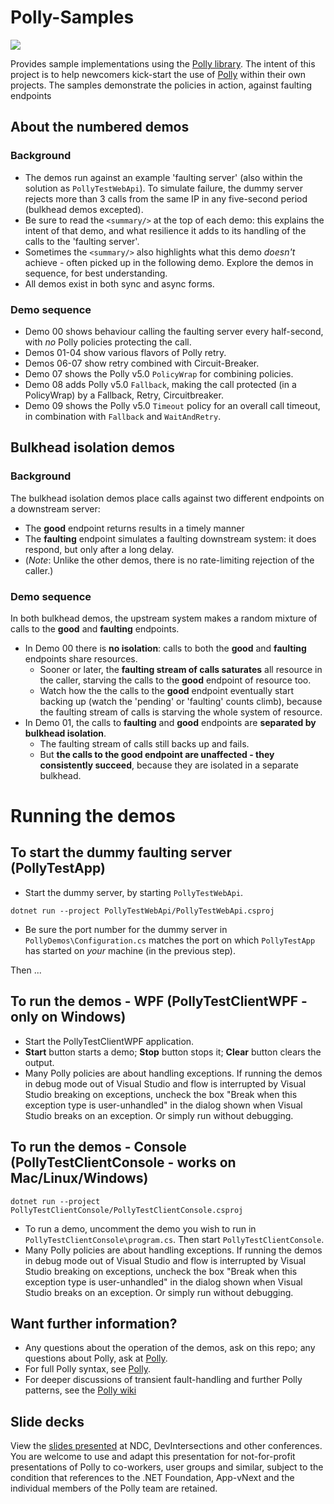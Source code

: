 # Polly-Samples
![](https://raw.github.com/App-vNext/Polly/master/Polly.png)

Provides sample implementations using the [Polly library](https://www.github.com/App-vNext/Polly). The intent of this project is to help newcomers kick-start the use of [Polly](https://www.github.com/App-vNext/Polly) within their own projects.  The samples demonstrate the policies in action, against faulting endpoints

## About the numbered demos

### Background

+ The demos run against an example 'faulting server' (also within the solution as `PollyTestWebApi`).  To simulate failure, the dummy server rejects more than 3 calls from the same IP in any five-second period (bulkhead demos excepted).
+ Be sure to read the `<summary/>` at the top of each demo: this explains the intent of that demo, and what resilience it adds to its handling of the calls to the 'faulting server'.  
+ Sometimes the `<summary/>` also highlights what this demo _doesn't_ achieve - often picked up in the following demo. Explore the demos in sequence, for best understanding.
+ All demos exist in both sync and async forms. 

### Demo sequence

+ Demo 00 shows behaviour calling the faulting server every half-second, with _no_ Polly policies protecting the call. 
+ Demos 01-04 show various flavors of Polly retry.
+ Demos 06-07 show retry combined with Circuit-Breaker.  
+ Demo 07 shows the Polly v5.0 `PolicyWrap` for combining policies.
+ Demo 08 adds Polly v5.0 `Fallback`, making the call protected (in a PolicyWrap) by a Fallback, Retry, Circuitbreaker. 
+ Demo 09 shows the Polly v5.0 `Timeout` policy for an overall call timeout, in combination with `Fallback` and `WaitAndRetry`.

## Bulkhead isolation demos

### Background

The bulkhead isolation demos place calls against two different endpoints on a downstream server:

+ The **good** endpoint returns results in a timely manner
+ The **faulting** endpoint simulates a faulting downstream system: it does respond, but only after a long delay.
+ (_Note_: Unlike the other demos, there is no rate-limiting rejection of the caller.)

### Demo sequence

In both bulkhead demos, the upstream system makes a random mixture of calls to the **good** and **faulting** endpoints.

+ In Demo 00 there is **no isolation**: calls to both the **good** and **faulting** endpoints share resources.  
  + Sooner or later, the **faulting stream of calls saturates** all resource in the caller, starving the calls to the **good** endpoint of resource too.   
  + Watch how the the calls to the **good** endpoint eventually start backing up (watch the 'pending' or 'faulting' counts climb), because the faulting stream of calls is starving the whole system of resource.
+ In Demo 01, the calls to **faulting** and **good** endpoints are **separated by bulkhead isolation**.  
  + The faulting stream of calls still backs up and fails.
  + But **the calls to the good endpoint are unaffected - they consistently succeed**, because they are isolated in a separate bulkhead.   

# Running the demos

## To start the dummy faulting server (PollyTestApp)

+ Start the dummy server, by starting `PollyTestWebApi`.  
```
dotnet run --project PollyTestWebApi/PollyTestWebApi.csproj
```
+ Be sure the port number for the dummy server in `PollyDemos\Configuration.cs` matches the port on which `PollyTestApp` has started on _your_ machine (in the previous step).

Then ...

## To run the demos - WPF (PollyTestClientWPF - only on Windows)

+ Start the PollyTestClientWPF application.
+ **Start** button starts a demo; **Stop** button stops it; **Clear** button clears the output. 
+ Many Polly policies are about handling exceptions.  If running the demos in debug mode out of Visual Studio and flow is interrupted by Visual Studio breaking on exceptions, uncheck the box "Break when this exception type is user-unhandled" in the dialog shown when Visual Studio breaks on an exception.  Or simply run without debugging.   

## To run the demos - Console (PollyTestClientConsole - works on Mac/Linux/Windows)

```
dotnet run --project PollyTestClientConsole/PollyTestClientConsole.csproj
```

+ To run a demo, uncomment the demo you wish to run in `PollyTestClientConsole\program.cs`.  Then start `PollyTestClientConsole`.  
+ Many Polly policies are about handling exceptions.  If running the demos in debug mode out of Visual Studio and flow is interrupted by Visual Studio breaking on exceptions, uncheck the box "Break when this exception type is user-unhandled" in the dialog shown when Visual Studio breaks on an exception.  Or simply run without debugging.  

## Want further information?

+ Any questions about the operation of the demos, ask on this repo; any questions about Polly, ask at [Polly](https://www.github.com/App-vNext/Polly).
+ For full Polly syntax, see [Polly](https://www.github.com/App-vNext/Polly).  
+ For deeper discussions of transient fault-handling and further Polly patterns, see the [Polly wiki](https://github.com/App-vNext/Polly/wiki)

## Slide decks

View the [slides presented](AppvNext-DotNetFoundation-Polly-DemoSlides-Nov-2019-generic.pptx) at NDC, DevIntersections and other conferences.  You are welcome to use and adapt this presentation for not-for-profit presentations of Polly to co-workers, user groups and similar, subject to the condition that references to the .NET Foundation, App-vNext and the individual members of the Polly team are retained.
